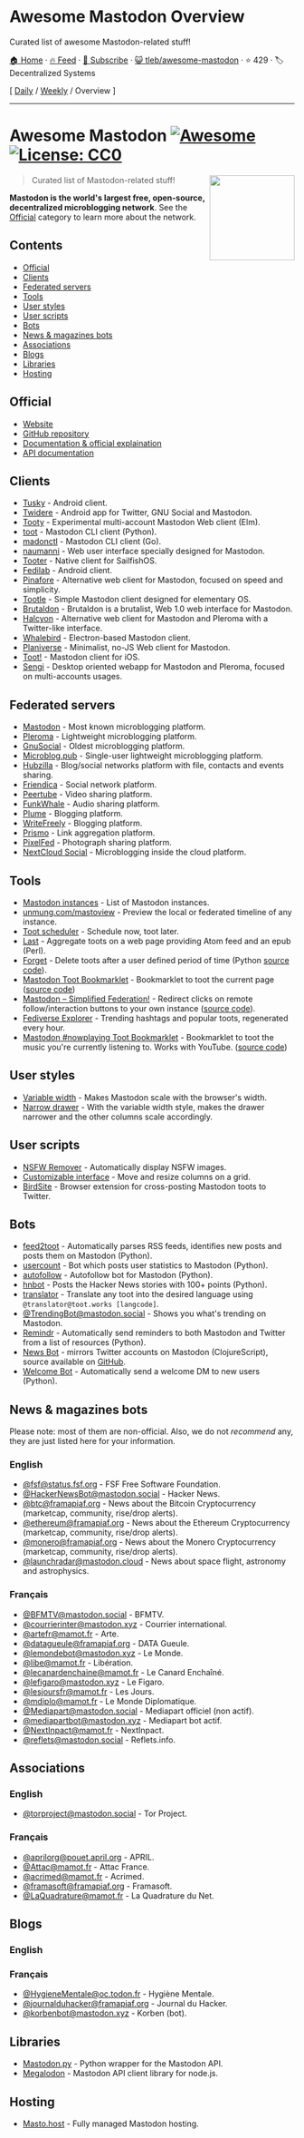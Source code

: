 # Awesome Mastodon Overview

Curated list of awesome Mastodon-related stuff!

[🏠 Home](/README.md) · [🔥 Feed](https://www.trackawesomelist.com/tleb/awesome-mastodon/rss.xml) · [📮 Subscribe](https://trackawesomelist.us17.list-manage.com/subscribe?u=d2f0117aa829c83a63ec63c2f&id=36a103854c) · [😺 tleb/awesome-mastodon](https://github.com/tleb/awesome-mastodon) · ⭐ 429 · 🏷️ Decentralized Systems

[ [Daily](/content/tleb/awesome-mastodon/README.md) / [Weekly](/content/tleb/awesome-mastodon/week/README.md) / Overview ]

---

# Awesome Mastodon [![Awesome](https://cdn.rawgit.com/sindresorhus/awesome/d7305f38d29fed78fa85652e3a63e154dd8e8829/media/badge.svg)](https://github.com/sindresorhus/awesome) [![License: CC0](https://img.shields.io/badge/License-CC0-lightgrey.svg)](https://creativecommons.org/publicdomain/zero/1.0/)

[<img src="https://rawgit.com/tleb/awesome-mastodon/master/mastodon-logo.svg" align="right" width="150">](https://joinmastodon.org)

> Curated list of Mastodon-related stuff!

**Mastodon is the world's largest free, open-source, decentralized microblogging network**. See the [Official](#official) category to learn more about the network.

## Contents

*   [Official](#official)
*   [Clients](#clients)
*   [Federated servers](#federated-servers)
*   [Tools](#tools)
*   [User styles](#user-styles)
*   [User scripts](#user-scripts)
*   [Bots](#bots)
*   [News & magazines bots](#news--magazines-bots)
*   [Associations](#associatons)
*   [Blogs](#blogs)
*   [Libraries](#libraries)
*   [Hosting](#hosting)

## Official

*   [Website](https://joinmastodon.org)
*   [GitHub repository](https://github.com/tootsuite/mastodon)
*   [Documentation & official explaination](https://docs.joinmastodon.org/)
*   [API documentation](https://docs.joinmastodon.org/client/intro/)

## Clients

*   [Tusky](https://play.google.com/store/apps/details?id=com.keylesspalace.tusky) - Android client.
*   [Twidere](https://f-droid.org/packages/org.mariotaku.twidere/) - Android app for Twitter, GNU Social and Mastodon.
*   [Tooty](https://github.com/n1k0/tooty) - Experimental multi-account Mastodon Web client (Elm).
*   [toot](https://github.com/ihabunek/toot) - Mastodon CLI client (Python).
*   [madonctl](https://github.com/McKael/madonctl) - Mastodon CLI client (Go).
*   [naumanni](https://github.com/naumanni/naumanni) - Web user interface specially designed for Mastodon.
*   [Tooter](https://github.com/dysk0/harbour-tooter) - Native client for SailfishOS.
*   [Fedilab](https://framagit.org/tom79/fedilab) - Android client.
*   [Pinafore](https://github.com/nolanlawson/pinafore) - Alternative web client for Mastodon, focused on speed and simplicity.
*   [Tootle](https://github.com/bleakgrey/tootle) - Simple Mastodon client designed for elementary OS.
*   [Brutaldon](https://git.carcosa.net/jmcbray/brutaldon) - Brutaldon is a brutalist, Web 1.0 web interface for Mastodon.
*   [Halcyon](https://notabug.org/halcyon-suite/halcyon) - Alternative web client for Mastodon and Pleroma with a Twitter-like interface.
*   [Whalebird](https://whalebird.social/en/desktop/contents) - Electron-based Mastodon client.
*   [Planiverse](https://git.mulligrubs.me/planiverse/) - Minimalist, no-JS Web client for Mastodon.
*   [Toot!](https://apps.apple.com/us/app/toot/id1229021451) - Mastodon client for iOS.
*   [Sengi](https://nicolasconstant.github.io/sengi/) - Desktop oriented webapp for Mastodon and Pleroma, focused on multi-accounts usages.

## Federated servers

*   [Mastodon](https://joinmastodon.org/) - Most known microblogging platform.
*   [Pleroma](https://pleroma.social/) - Lightweight microblogging platform.
*   [GnuSocial](https://gnu.io/social/) - Oldest microblogging platform.
*   [Microblog.pub](https://microblog.pub/) - Single-user lightweight microblogging platform.
*   [Hubzilla](https://zotlabs.org/page/hubzilla/hubzilla-project) - Blog/social networks platform with file, contacts and events sharing.
*   [Friendica](https://friendi.ca/) - Social network platform.
*   [Peertube](https://joinpeertube.org/) - Video sharing platform.
*   [FunkWhale](https://funkwhale.audio/) - Audio sharing platform.
*   [Plume](https://joinplu.me/) - Blogging platform.
*   [WriteFreely](https://writefreely.org/) - Blogging platform.
*   [Prismo](https://gitlab.com/prismosuite/prismo) - Link aggregation platform.
*   [PixelFed](https://pixelfed.org/) - Photograph sharing platform.
*   [NextCloud Social](https://apps.nextcloud.com/apps/social) - Microblogging inside the cloud platform.

## Tools

*   [Mastodon instances](https://instances.social/list) - List of Mastodon instances.
*   [unmung.com/mastoview](http://www.unmung.com/mastoview) - Preview the local or federated timeline of any instance.
*   [Toot scheduler](https://scheduler.mastodon.tools/) - Schedule now, toot later.
*   [Last](https://framagit.org/luc/last) - Aggregate toots on a web page providing Atom feed and an epub (Perl).
*   [Forget](https://forget.codl.fr/about/) - Delete toots after a user defined period of time (Python [source code](https://github.com/codl/forget/)).
*   [Mastodon Toot Bookmarklet](https://rknightuk.github.io/mastodon-toot-bookmarklet/) - Bookmarklet to toot the current page ([source code](https://github.com/rknightuk/mastodon-toot-bookmarklet/))
*   [Mastodon – Simplified Federation!](https://addons.mozilla.org/firefox/addon/mastodon-simplified-federation/) - Redirect clicks on remote follow/interaction buttons to your own instance ([source code](https://github.com/rugk/mastodon-simplified-federation)).
*   [Fediverse Explorer](https://fediverse.0qz.fun/) - Trending hashtags and popular toots, regenerated every hour.
*   [Mastodon #nowplaying Toot Bookmarklet](https://nowplaying.resynth1943.net) - Bookmarklet to toot the music you're currently listening to. Works with YouTube. ([source code](https://github.com/resynth1943/mastodon-nowplaying-toot-bookmarklet))

## User styles

*   [Variable width](https://userstyles.org/styles/139721/mastodon-glitch-soc-variable-width) - Makes Mastodon scale with the browser's width.
*   [Narrow drawer](https://userstyles.org/styles/141457/mastodon-dynamic-wide-columns-narrow-drawer) - With the variable width style, makes the drawer narrower and the other columns scale accordingly.

## User scripts

*   [NSFW Remover](https://greasyfork.org/fr/scripts/29228-mastodon-nsfw-remover) - Automatically display NSFW images.
*   [Customizable interface](https://openuserjs.org/scripts/bl00m/Mastodon_Customizable_Interface) - Move and resize columns on a grid.
*   [BirdSite](https://gitlab.com/pmorinerie/birdsite) - Browser extension for cross-posting Mastodon toots to Twitter.

## Bots

*   [feed2toot](https://gitlab.com/chaica/feed2toot) - Automatically parses RSS feeds, identifies new posts and posts them on Mastodon (Python).
*   [usercount](https://github.com/josefkenny/usercount) - Bot which posts user statistics to Mastodon (Python).
*   [autofollow](https://github.com/gled-rs/mastodon-autofollow) - Autofollow bot for Mastodon (Python).
*   [hnbot](https://github.com/raymestalez/mastodon-hnbot) - Posts the Hacker News stories with 100+ points (Python).
*   [translator](https://christopher.su/projects/translator/) - Translate any toot into the desired language using `@translator@toot.works [langcode]`.
*   [@TrendingBot@mastodon.social](https://mastodon.social/@TrendingBot) - Shows you what's trending on Mastodon.
*   [Remindr](https://gitlab.com/chaica/remindr) - Automatically send reminders to both Mastodon and Twitter from a list of resources (Python).
*   [News Bot](https://botsin.space/@newsbot) - mirrors Twitter accounts on Mastodon (ClojureScript), source available on [GitHub](https://github.com/yogthos/mastodon-bot).
*   [Welcome Bot](https://github.com/indyhall/mastodon-welcome-bot) - Automatically send a welcome DM to new users (Python).

## News & magazines bots

Please note: most of them are non-official. Also, we do not *recommend* any, they are just listed here for your information.

### English

*   [@fsf@status.fsf.org](https://status.fsf.org/fsf) - FSF Free Software Foundation.
*   [@HackerNewsBot@mastodon.social](https://mastodon.social/@HackerNewsBot) - Hacker News.
*   [@btc@framapiaf.org](https://framapiaf.org/@btc) - News about the Bitcoin Cryptocurrency (marketcap, community, rise/drop alerts).
*   [@ethereum@framapiaf.org](https://framapiaf.org/@ethereum) - News about the Ethereum Cryptocurrency (marketcap, community, rise/drop alerts).
*   [@monero@framapiaf.org](https://framapiaf.org/@monero) - News about the Monero Cryptocurrency (marketcap, community, rise/drop alerts).
*   [@launchradar@mastodon.cloud](https://mastodon.cloud/@launchradar) - News about space flight, astronomy and astrophysics.

### Français

*   [@BFMTV@mastodon.social](https://mastodon.social/@BFMTV) - BFMTV.
*   [@courrierinter@mastodon.xyz](https://mastodon.xyz/@courrierinter) - Courrier international.
*   [@artefr@mamot.fr](https://mamot.fr/@artefr) - Arte.
*   [@datagueule@framapiaf.org](https://framapiaf.org/@datagueule) - DATA Gueule.
*   [@lemondebot@mastodon.xyz](https://mastodon.xyz/@lemondebot) - Le Monde.
*   [@libe@mamot.fr](https://mamot.fr/@libe) - Libération.
*   [@lecanardenchaine@mamot.fr](https://mamot.fr/@lecanardenchaine) - Le Canard Enchaîné.
*   [@lefigaro@mastodon.xyz](https://mastodon.xyz/@lefigaro) - Le Figaro.
*   [@lesjoursfr@mamot.fr](https://mamot.fr/@lesjoursfr) - Les Jours.
*   [@mdiplo@mamot.fr](https://mamot.fr/@mdiplo) - Le Monde Diplomatique.
*   [@Mediapart@mastodon.social](https://mastodon.social/@Mediapart) - Mediapart officiel (non actif).
*   [@mediapartbot@mastodon.xyz](https://mastodon.xyz/@mediapartbot) - Mediapart bot actif.
*   [@NextInpact@mamot.fr](https://mamot.fr/@NextInpact) - NextInpact.
*   [@reflets@mastodon.social](https://mastodon.social/@reflets) - Reflets.info.

## Associations

### English

*   [@torproject@mastodon.social](https://mastodon.social/@torproject) - Tor Project.

### Français

*   [@aprilorg@pouet.april.org](https://pouet.april.org/@aprilorg) - APRIL.
*   [@Attac@mamot.fr](https://mamot.fr/@Attac) - Attac France.
*   [@acrimed@mamot.fr](https://mamot.fr/@acrimed) - Acrimed.
*   [@framasoft@framapiaf.org](https://framapiaf.org/@Framasoft) - Framasoft.
*   [@LaQuadrature@mamot.fr](https://mamot.fr/@LaQuadrature) - La Quadrature du Net.

## Blogs

### English

### Français

*   [@HygieneMentale@oc.todon.fr](https://oc.todon.fr/@HygieneMentale) - Hygiène Mentale.
*   [@journalduhacker@framapiaf.org](https://framapiaf.org/@journalduhacker) - Journal du Hacker.
*   [@korbenbot@mastodon.xyz](https://mastodon.xyz/@korbenbot) - Korben (bot).

## Libraries

*   [Mastodon.py](https://github.com/halcy/Mastodon.py) - Python wrapper for the Mastodon API.
*   [Megalodon](https://github.com/h3poteto/megalodon) - Mastodon API client library for node.js.

## Hosting

*   [Masto.host](https://masto.host) - Fully managed Mastodon hosting.


